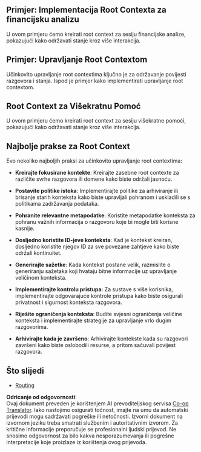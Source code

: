 <!--
CO_OP_TRANSLATOR_METADATA:
{
  "original_hash": "e1cbc99fa7185139ad6d539eca09a2b3",
  "translation_date": "2025-06-02T20:32:41+00:00",
  "source_file": "05-AdvancedTopics/mcp-root-contexts/README.md",
  "language_code": "hr"
}
-->
## Primjer: Implementacija Root Contexta za financijsku analizu

U ovom primjeru ćemo kreirati root context za sesiju financijske analize, pokazujući kako održavati stanje kroz više interakcija.

## Primjer: Upravljanje Root Contextom

Učinkovito upravljanje root contextima ključno je za održavanje povijesti razgovora i stanja. Ispod je primjer kako implementirati upravljanje root contextom.

## Root Context za Višekratnu Pomoć

U ovom primjeru ćemo kreirati root context za sesiju višekratne pomoći, pokazujući kako održavati stanje kroz više interakcija.

## Najbolje prakse za Root Context

Evo nekoliko najboljih praksi za učinkovito upravljanje root contextima:

- **Kreirajte fokusirane kontekte**: Kreirajte zasebne root contexte za različite svrhe razgovora ili domene kako biste održali jasnoću.

- **Postavite politike isteka**: Implementirajte politike za arhiviranje ili brisanje starih konteksta kako biste upravljali pohranom i uskladili se s politikama zadržavanja podataka.

- **Pohranite relevantne metapodatke**: Koristite metapodatke konteksta za pohranu važnih informacija o razgovoru koje bi mogle biti korisne kasnije.

- **Dosljedno koristite ID-jeve konteksta**: Kad je kontekst kreiran, dosljedno koristite njegov ID za sve povezane zahtjeve kako biste održali kontinuitet.

- **Generirajte sažetke**: Kada kontekst postane velik, razmislite o generiranju sažetaka koji hvataju bitne informacije uz upravljanje veličinom konteksta.

- **Implementirajte kontrolu pristupa**: Za sustave s više korisnika, implementirajte odgovarajuće kontrole pristupa kako biste osigurali privatnost i sigurnost konteksta razgovora.

- **Riješite ograničenja konteksta**: Budite svjesni ograničenja veličine konteksta i implementirajte strategije za upravljanje vrlo dugim razgovorima.

- **Arhivirajte kada je završeno**: Arhivirajte kontekste kada su razgovori završeni kako biste oslobodili resurse, a pritom sačuvali povijest razgovora.

## Što slijedi

- [Routing](../mcp-routing/README.md)

**Odricanje od odgovornosti**:  
Ovaj dokument preveden je korištenjem AI prevoditeljskog servisa [Co-op Translator](https://github.com/Azure/co-op-translator). Iako nastojimo osigurati točnost, imajte na umu da automatski prijevodi mogu sadržavati pogreške ili netočnosti. Izvorni dokument na izvornom jeziku treba smatrati službenim i autoritativnim izvorom. Za kritične informacije preporučuje se profesionalni ljudski prijevod. Ne snosimo odgovornost za bilo kakva nesporazumevanja ili pogrešne interpretacije koje proizlaze iz korištenja ovog prijevoda.